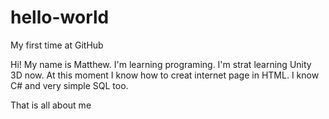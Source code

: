 # hello-world
My first time at GitHub

Hi!
My name is Matthew.
I'm learning programing.
I'm strat learning Unity 3D now. At this moment I know how to creat internet page in HTML. I know C# and very simple SQL too.

That is all about me
